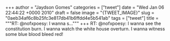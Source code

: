 
+++
author = "Jaydson Gomes"
categories = ["tweet"]
date = "Wed Jan 06 22:44:22 +0000 2010"
draft = false
image = "{TWEET_IMAGE}"
slug = "0aeb34af6c8b25fc3e817db41b6ffdd4e5b541ab"
tags = ["tweet"]
title = """RT: @nofxpoesy: I wanna s..."""
+++
RT: @nofxpoesy: I wanna see the constitution burn. I wanna watch the white house overturn. I wanna witness some blue blood bleed red!
